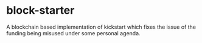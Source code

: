 # block-starter
A blockchain based implementation of kickstart which fixes the issue of the funding being misused under some personal agenda.
